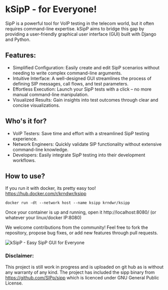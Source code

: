 # kSipP - for Everyone!

SipP is a powerful tool for VoIP testing in the telecom world, but it often requires command-line expertise. 
kSipP aims to bridge this gap by providing a user-friendly graphical user interface (GUI) built with Django and Python.

## Features:
- Simplified Configuration: Easily create and edit SipP scenarios without needing to write complex command-line arguments.
- Intuitive Interface: A well-designed GUI streamlines the process of defining SIP messages, call flows, and test parameters.
- Effortless Execution: Launch your SipP tests with a click – no more manual command-line manipulation.
- Visualized Results: Gain insights into test outcomes through clear and concise visualizations.

## Who's it for?

- VoIP Testers: Save time and effort with a streamlined SipP testing experience.
- Network Engineers: Quickly validate SIP functionality without extensive command-line knowledge.
- Developers: Easily integrate SipP testing into their development workflows.

## How to use?

If you run it with docker, its pretty easy too!
https://hub.docker.com/r/krndwr/ksipp
```
docker run -dt --network host --name ksipp krndwr/ksipp
```
Once your container is up and running, open it http://localhost:8080/ (or whatever your linux/docker IP:8080)

We welcome contributions from the community! Feel free to fork the repository, propose bug fixes, or add new features through pull requests.

![kSipP - Easy SipP GUI for Everyone](https://raw.githubusercontent.com/kiran-daware/kSipP/main/screenshot.png)

### Disclaimer: 
This project is still work in progress and is uploaded on git hub as is without any warranty of any kind. The project has included the sipp binary from https://github.com/SIPp/sipp which is licenced under GNU General Public License.
